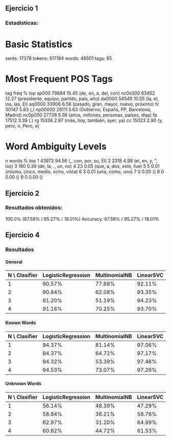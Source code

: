 ## Ejercicio 1

### Estadísticas:

Basic Statistics
================
sents: 17378
tokens: 517194
words: 46501
tags: 85

Most Frequent POS Tags
======================
tag	freq	%	top
sp000	79884	15.45	(de, en, a, del, con)
nc0s000	63452	12.27	(presidente, equipo, partido, país, año)
da0000	54549	10.55	(la, el, los, las, El)
aq0000	33906	6.56	(pasado, gran, mayor, nuevo, próximo)
fc	30147	5.83	(,)
np00000	29111	5.63	(Gobierno, España, PP, Barcelona, Madrid)
nc0p000	27736	5.36	(años, millones, personas, países, días)
fp	17512	3.39	(.)
rg	15336	2.97	(más, hoy, también, ayer, ya)
cc	15023	2.90	(y, pero, o, Pero, e)

Word Ambiguity Levels
=====================
n	words	%	top
1	43972	94.56	(,, con, por, su, El)
2	2318	4.98	(el, en, y, ", los)
3	180	0.39	(de, la, ., un, no)
4	23	0.05	(que, a, dos, este, fue)
5	5	0.01	(mismo, cinco, medio, ocho, vista)
6	3	0.01	(una, como, uno)
7	0	0.00	()
8	0	0.00	()
9	0	0.00	()


## Ejercicio 2

### Resultados obtenidos:

100.0% (87.58% / 95.27% / 18.01%)
Accuracy: 87.58% / 95.27% / 18.01%


## Ejercicio 4

### Resultados



#### General

| N \ Clasifier | LogisticRegression | MultinomialNB | LinearSVC |
|---|--------|--------|--------|
| 1 | 90.57% | 77.88% | 92.11% |
| 2 | 90.84% | 62.08% | 93.35% |
| 3 | 91.20% | 51.19% | 94.23% |
| 4 | 91.16% | 70.25% | 93.70% |

#### Known Words

| N \ Clasifier | LogisticRegression | MultinomialNB | LinearSVC |
|---|--------|--------|--------|
| 1 | 94.37% | 81.14% | 97.06% |
| 2 | 94.37% | 64.72% | 97.17% |
| 3 | 94.32% | 53.39% | 97.46% |
| 4 | 94.53% | 73.07% | 97.26% |


#### Unknown Words

| N \ Clasifier | LogisticRegression | MultinomialNB | LinearSVC |
|---|--------|--------|--------|
| 1 | 56.14% | 48.39% | 47.29% |
| 2 | 58.84% | 38.21% | 58.76% |
| 3 | 62.97% | 31.20% | 64.99% |
| 4 | 60.62% | 44.72% | 61.53% |